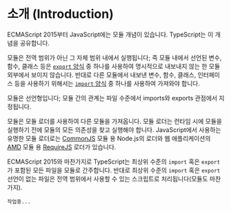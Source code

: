 # 소개 (Introduction)

ECMAScript 2015부터 JavaScript에는 모듈 개념이 있습니다. TypeScript는 이 개념을 공유합니다.

모듈은 전역 범위가 아닌 그 자체 범위 내에서 실행됩니다; 즉 모듈 내에서 선언된 변수, 함수, 클래스 등은 [`export` 양식]() 중 하나를 사용하여 명시적으로 내보내지 않는 한 모듈 외부에서 보이지 않습니다. 반대로 다른 모듈에서 내보낸 변수, 함수, 클래스, 인터페이스 등을 사용하기 위해서는 [`import` 양식]() 중 하나를 사용하여 가져와야 합니다.

모듈은 선언형입니다; 모듈 간의 관계는 파일 수준에서 imports와 exports 관점에서 지정됩니다.

모듈은 모듈 로더를 사용하여 다른 모듈을 가져옵니다. 모듈 로더는 런타임 시에 모듈을 실행하기 전에 모듈의 모든 의존성을 찾고 실행해야 합니다. JavaScript에서 사용하는 유명한 모듈 로더로는 [CommonJS](https://en.wikipedia.org/wiki/CommonJS) 모듈 용 Node.js의 로더와 웹 애플리케이션의 [AMD](https://github.com/amdjs/amdjs-api/blob/master/AMD.md) 모듈 용 [RequireJS](https://requirejs.org/) 로더가 있습니다.

ECMAScript 2015와 마찬가지로 TypeScript는 최상위 수준의 `import` 혹은 `export`가 포함된 모든 파일을 모듈로 간주합니다. 반대로 최상위 수준의  `import` 혹은 `export` 선언이 없는 파일은 전역 범위에서 사용할 수 있는 스크립트로 처리됩니다(모듈도 마찬가지).

`작업중...`